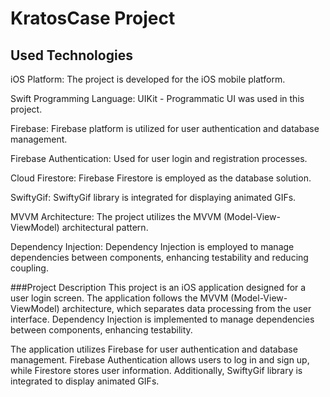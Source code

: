 # KratosCase Project

## Used Technologies
iOS Platform: The project is developed for the iOS mobile platform.

Swift Programming Language: UIKit - Programmatic UI was used in this project.

Firebase: Firebase platform is utilized for user authentication and database management.

Firebase Authentication: Used for user login and registration processes.

Cloud Firestore: Firebase Firestore is employed as the database solution.

SwiftyGif: SwiftyGif library is integrated for displaying animated GIFs.

MVVM Architecture: The project utilizes the MVVM (Model-View-ViewModel) architectural pattern.

Dependency Injection: Dependency Injection is employed to manage dependencies between components, enhancing testability and reducing coupling.

###Project Description
This project is an iOS application designed for a user login screen. The application follows the MVVM (Model-View-ViewModel) architecture, which separates data processing from the user interface. Dependency Injection is implemented to manage dependencies between components, enhancing testability.

The application utilizes Firebase for user authentication and database management. Firebase Authentication allows users to log in and sign up, while Firestore stores user information. Additionally, SwiftyGif library is integrated to display animated GIFs.

